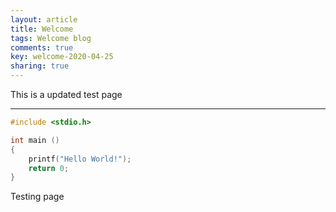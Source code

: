 ```yaml
---
layout: article
title: Welcome
tags: Welcome blog
comments: true
key: welcome-2020-04-25
sharing: true
---
```


This is a updated test page
<!--more-->

---

```c
#include <stdio.h>

int main ()
{
    printf("Hello World!");
    return 0;
}
```




Testing page
